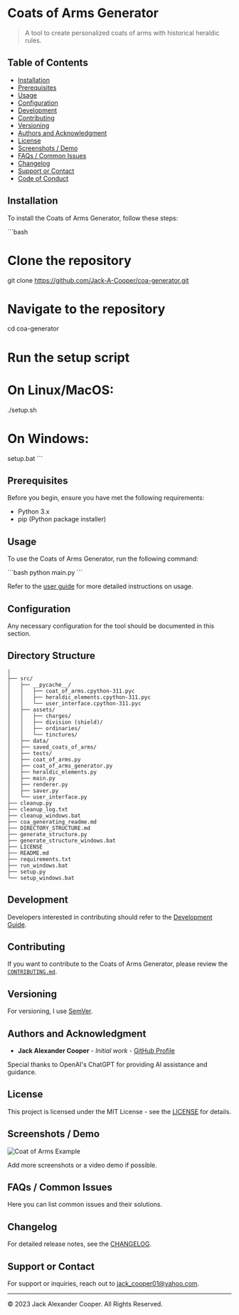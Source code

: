 # Coats of Arms Generator
> A tool to create personalized coats of arms with historical heraldic rules.

## Table of Contents
- [Installation](#installation)
- [Prerequisites](#prerequisites)
- [Usage](#usage)
- [Configuration](#configuration)
- [Development](#development)
- [Contributing](#contributing)
- [Versioning](#versioning)
- [Authors and Acknowledgment](#authors-and-acknowledgment)
- [License](#license)
- [Screenshots / Demo](#screenshots--demo)
- [FAQs / Common Issues](#faqs--common-issues)
- [Changelog](#changelog)
- [Support or Contact](#support-or-contact)
- [Code of Conduct](#code-of-conduct)

## Installation
To install the Coats of Arms Generator, follow these steps:

\```bash
# Clone the repository
git clone https://github.com/Jack-A-Cooper/coa-generator.git

# Navigate to the repository
cd coa-generator

# Run the setup script
# On Linux/MacOS:
./setup.sh
# On Windows:
setup.bat
\```

## Prerequisites
Before you begin, ensure you have met the following requirements:
- Python 3.x
- pip (Python package installer)

## Usage
To use the Coats of Arms Generator, run the following command:

\```bash
python main.py
\```

Refer to the [user guide](USER_GUIDE.md) for more detailed instructions on usage.

## Configuration
Any necessary configuration for the tool should be documented in this section.

## Directory Structure

```coa-generator/
│
├── src/
│   ├── __pycache__/
│   │   ├── coat_of_arms.cpython-311.pyc
│   │   ├── heraldic_elements.cpython-311.pyc
│   │   └── user_interface.cpython-311.pyc
│   ├── assets/
│   │   ├── charges/
│   │   ├── division (shield)/
│   │   ├── ordinaries/
│   │   └── tinctures/
│   ├── data/
│   ├── saved_coats_of_arms/
│   ├── tests/
│   ├── coat_of_arms.py
│   ├── coat_of_arms_generator.py
│   ├── heraldic_elements.py
│   ├── main.py
│   ├── renderer.py
│   ├── saver.py
│   └── user_interface.py
├── cleanup.py
├── cleanup_log.txt
├── cleanup_windows.bat
├── coa_generating_readme.md
├── DIRECTORY_STRUCTURE.md
├── generate_structure.py
├── generate_structure_windows.bat
├── LICENSE
├── README.md
├── requirements.txt
├── run_windows.bat
├── setup.py
└── setup_windows.bat
```

## Development
Developers interested in contributing should refer to the [Development Guide](DEVELOPMENT.md).

## Contributing
If you want to contribute to the Coats of Arms Generator, please review the [`CONTRIBUTING.md`](CONTRIBUTING.md).

## Versioning
For versioning, I use [SemVer](https://semver.org/).

## Authors and Acknowledgment
- **Jack Alexander Cooper** - *Initial work* - [GitHub Profile](https://github.com/Jack-A-Cooper)

Special thanks to OpenAI's ChatGPT for providing AI assistance and guidance.

## License
This project is licensed under the MIT License - see the [LICENSE](LICENSE) for details.

## Screenshots / Demo
![Coat of Arms Example](path-to-screenshot.png)

Add more screenshots or a video demo if possible.

## FAQs / Common Issues
Here you can list common issues and their solutions.

## Changelog
For detailed release notes, see the [CHANGELOG](CHANGELOG).

## Support or Contact
For support or inquiries, reach out to [jack_cooper01@yahoo.com](mailto:jack_cooper01@yahoo.com).

---
© 2023 Jack Alexander Cooper. All Rights Reserved.
